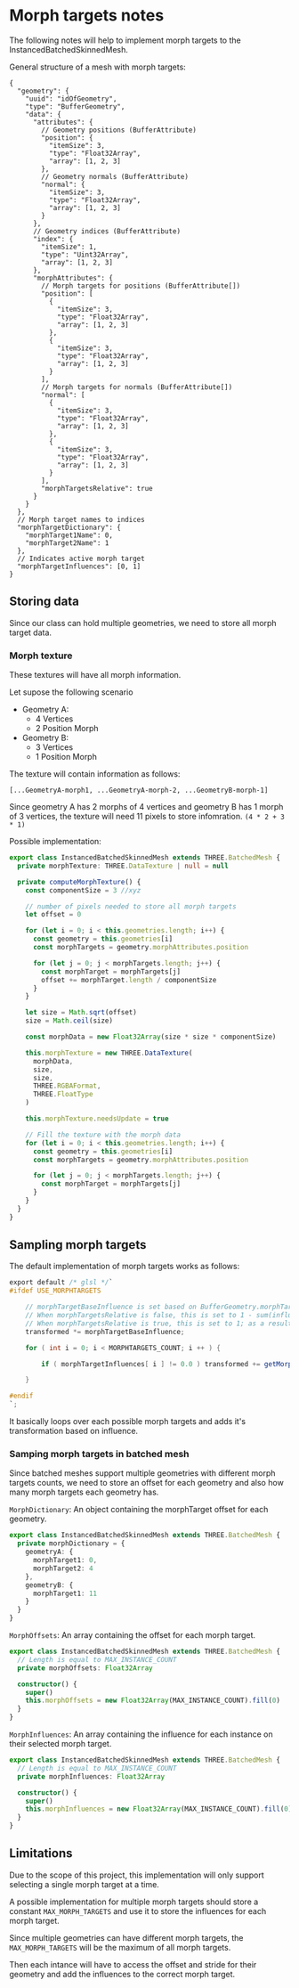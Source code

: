 # Morph targets notes

The following notes will help to implement morph targets to the InstancedBatchedSkinnedMesh.

General structure of a mesh with morph targets:

```jsonc
{
  "geometry": {
    "uuid": "idOfGeometry",
    "type": "BufferGeometry",
    "data": {
      "attributes": {
        // Geometry positions (BufferAttribute)
        "position": {
          "itemSize": 3,
          "type": "Float32Array",
          "array": [1, 2, 3]
        },
        // Geometry normals (BufferAttribute)
        "normal": {
          "itemSize": 3,
          "type": "Float32Array",
          "array": [1, 2, 3]
        }
      },
      // Geometry indices (BufferAttribute)
      "index": {
        "itemSize": 1,
        "type": "Uint32Array",
        "array": [1, 2, 3]
      },
      "morphAttributes": {
        // Morph targets for positions (BufferAttribute[])
        "position": [
          {
            "itemSize": 3,
            "type": "Float32Array",
            "array": [1, 2, 3]
          },
          {
            "itemSize": 3,
            "type": "Float32Array",
            "array": [1, 2, 3]
          }
        ],
        // Morph targets for normals (BufferAttribute[])
        "normal": [
          {
            "itemSize": 3,
            "type": "Float32Array",
            "array": [1, 2, 3]
          },
          {
            "itemSize": 3,
            "type": "Float32Array",
            "array": [1, 2, 3]
          }
        ],
        "morphTargetsRelative": true
      }
    }
  },
  // Morph target names to indices
  "morphTargetDictionary": {
    "morphTarget1Name": 0,
    "morphTarget2Name": 1
  },
  // Indicates active morph target
  "morphTargetInfluences": [0, 1]
}
```

## Storing data

Since our class can hold multiple geometries, we need to store all morph target data.

### Morph texture

These textures will have all morph information.

Let supose the following scenario

- Geometry A:
  - 4 Vertices
  - 2 Position Morph
- Geometry B:
  - 3 Vertices
  - 1 Position Morph

The texture will contain information as follows:

`[...GeometryA-morph1, ...GeometryA-morph-2, ...GeometryB-morph-1]`

Since geometry A has 2 morphs of 4 vertices and geometry B has 1 morph of 3 vertices, the texture will need 11 pixels to store infomration. `(4 * 2 + 3 * 1)`

Possible implementation:

```ts
export class InstancedBatchedSkinnedMesh extends THREE.BatchedMesh {
  private morphTexture: THREE.DataTexture | null = null

  private computeMorphTexture() {
    const componentSize = 3 //xyz

    // number of pixels needed to store all morph targets
    let offset = 0

    for (let i = 0; i < this.geometries.length; i++) {
      const geometry = this.geometries[i]
      const morphTargets = geometry.morphAttributes.position

      for (let j = 0; j < morphTargets.length; j++) {
        const morphTarget = morphTargets[j]
        offset += morphTarget.length / componentSize
      }
    }

    let size = Math.sqrt(offset)
    size = Math.ceil(size)

    const morphData = new Float32Array(size * size * componentSize)

    this.morphTexture = new THREE.DataTexture(
      morphData,
      size,
      size,
      THREE.RGBAFormat,
      THREE.FloatType
    )

    this.morphTexture.needsUpdate = true

    // Fill the texture with the morph data
    for (let i = 0; i < this.geometries.length; i++) {
      const geometry = this.geometries[i]
      const morphTargets = geometry.morphAttributes.position

      for (let j = 0; j < morphTargets.length; j++) {
        const morphTarget = morphTargets[j]
      }
    }
  }
}
```

## Sampling morph targets

The default implementation of morph targets works as follows:

```glsl
export default /* glsl */`
#ifdef USE_MORPHTARGETS

	// morphTargetBaseInfluence is set based on BufferGeometry.morphTargetsRelative value:
	// When morphTargetsRelative is false, this is set to 1 - sum(influences); this results in position = sum((target - base) * influence)
	// When morphTargetsRelative is true, this is set to 1; as a result, all morph targets are simply added to the base after weighting
	transformed *= morphTargetBaseInfluence;

	for ( int i = 0; i < MORPHTARGETS_COUNT; i ++ ) {

		if ( morphTargetInfluences[ i ] != 0.0 ) transformed += getMorph( gl_VertexID, i, 0 ).xyz * morphTargetInfluences[ i ];

	}

#endif
`;
```

It basically loops over each possible morph targets and adds it's transformation based on influence.

### Samping morph targets in batched mesh

Since batched meshes support multiple geometries with different morph targets counts, we need to store an offset for each geometry and also how many morph targets each geometry has.

`MorphDictionary`: An object containing the morphTarget offset for each geometry.

```ts
export class InstancedBatchedSkinnedMesh extends THREE.BatchedMesh {
  private morphDictionary = {
    geometryA: {
      morphTarget1: 0,
      morphTarget2: 4
    },
    geometryB: {
      morphTarget1: 11
    }
  }
}
```

`MorphOffsets`: An array containing the offset for each morph target.

```ts
export class InstancedBatchedSkinnedMesh extends THREE.BatchedMesh {
  // Length is equal to MAX_INSTANCE_COUNT
  private morphOffsets: Float32Array

  constructor() {
    super()
    this.morphOffsets = new Float32Array(MAX_INSTANCE_COUNT).fill(0)
  }
}
```

`MorphInfluences`: An array containing the influence for each instance on their selected morph target.

```ts
export class InstancedBatchedSkinnedMesh extends THREE.BatchedMesh {
  // Length is equal to MAX_INSTANCE_COUNT
  private morphInfluences: Float32Array

  constructor() {
    super()
    this.morphInfluences = new Float32Array(MAX_INSTANCE_COUNT).fill(0)
  }
}
```

## Limitations

Due to the scope of this project, this implementation will only support selecting a single morph target at a time.

A possible implementation for multiple morph targets should store a constant `MAX_MORPH_TARGETS` and use it to store the influences for each morph target.

Since multiple geometries can have different morph targets, the `MAX_MORPH_TARGETS` will be the maximum of all morph targets.

Then each intance will have to access the offset and stride for their geometry and add the influences to the correct morph target.
